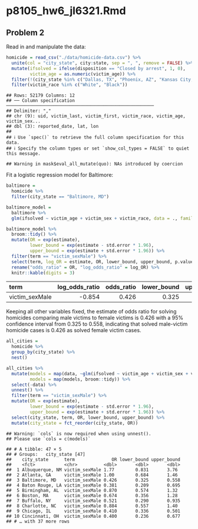 p8105_hw6_jl6321.Rmd
================

## Problem 2

Read in and manipulate the data:

``` r
homicide = read_csv("./data/homicide-data.csv") %>% 
  unite(col = "city_state", city:state, sep = ", ", remove = FALSE) %>% 
  mutate(ifsolved = ifelse(disposition == "Closed by arrest", 1, 0), 
         victim_age = as.numeric(victim_age)) %>% 
  filter(!(city_state %in% c("Dallas, TX", "Phoenix, AZ", "Kansas City, MO", "Tulsa, AL"))) %>% 
  filter(victim_race %in% c("White", "Black")) 
```

    ## Rows: 52179 Columns: 12
    ## ── Column specification ────────────────────────────────────────────────────────
    ## Delimiter: ","
    ## chr (9): uid, victim_last, victim_first, victim_race, victim_age, victim_sex...
    ## dbl (3): reported_date, lat, lon
    ## 
    ## ℹ Use `spec()` to retrieve the full column specification for this data.
    ## ℹ Specify the column types or set `show_col_types = FALSE` to quiet this message.

    ## Warning in mask$eval_all_mutate(quo): NAs introduced by coercion

Fit a logistic regression model for Baltimore:

``` r
baltimore = 
  homicide %>% 
  filter(city_state == "Baltimore, MD") 

baltimore_model = 
  baltimore %>% 
  glm(ifsolved ~ victim_age + victim_sex + victim_race, data = ., family = binomial()) 

baltimore_model %>% 
  broom::tidy() %>% 
  mutate(OR = exp(estimate), 
         lower_bound = exp(estimate - std.error * 1.96), 
         upper_bound = exp(estimate + std.error * 1.96)) %>% 
  filter(term == "victim_sexMale") %>% 
  select(term, log_OR = estimate, OR, lower_bound, upper_bound, p.value) %>% 
  rename("odds_ratio" = OR, "log_odds_ratio" = log_OR) %>% 
  knitr::kable(digits = 3)
```

| term           | log_odds_ratio | odds_ratio | lower_bound | upper_bound | p.value |
|:---------------|---------------:|-----------:|------------:|------------:|--------:|
| victim_sexMale |         -0.854 |      0.426 |       0.325 |       0.558 |       0 |

Keeping all other variables fixed, the estimate of odds ratio for
solving homicides comparing male victims to female victims is 0.426 with
a 95% confidence interval from 0.325 to 0.558, indicating that solved
male-victim homicide cases is 0.426 as solved female victim cases.

``` r
all_cities = 
  homicide %>% 
  group_by(city_state) %>% 
  nest() 

all_cities %>% 
  mutate(models = map(data, ~glm(ifsolved ~ victim_age + victim_sex + victim_race, data = .x, family = binomial())), 
         models = map(models, broom::tidy)) %>% 
  select(-data) %>% 
  unnest() %>% 
  filter(term == "victim_sexMale") %>% 
  mutate(OR = exp(estimate), 
         lower_bound = exp(estimate - std.error * 1.96), 
         upper_bound = exp(estimate + std.error * 1.96)) %>% 
  select(city_state, term, OR, lower_bound, upper_bound) %>% 
  mutate(city_state = fct_reorder(city_state, OR)) 
```

    ## Warning: `cols` is now required when using unnest().
    ## Please use `cols = c(models)`

    ## # A tibble: 47 × 5
    ## # Groups:   city_state [47]
    ##    city_state      term              OR lower_bound upper_bound
    ##    <fct>           <chr>          <dbl>       <dbl>       <dbl>
    ##  1 Albuquerque, NM victim_sexMale 1.77        0.831       3.76 
    ##  2 Atlanta, GA     victim_sexMale 1.00        0.684       1.46 
    ##  3 Baltimore, MD   victim_sexMale 0.426       0.325       0.558
    ##  4 Baton Rouge, LA victim_sexMale 0.381       0.209       0.695
    ##  5 Birmingham, AL  victim_sexMale 0.870       0.574       1.32 
    ##  6 Boston, MA      victim_sexMale 0.674       0.356       1.28 
    ##  7 Buffalo, NY     victim_sexMale 0.521       0.290       0.935
    ##  8 Charlotte, NC   victim_sexMale 0.884       0.557       1.40 
    ##  9 Chicago, IL     victim_sexMale 0.410       0.336       0.501
    ## 10 Cincinnati, OH  victim_sexMale 0.400       0.236       0.677
    ## # … with 37 more rows
